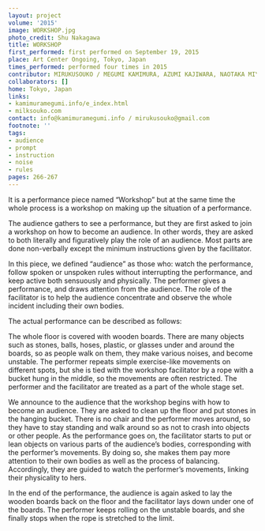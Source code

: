 ```yaml
---
layout: project
volume: '2015'
image: WORKSHOP.jpg
photo_credit: Shu Nakagawa
title: WORKSHOP
first_performed: first performed on September 19, 2015
place: Art Center Ongoing, Tokyo, Japan
times_performed: performed four times in 2015
contributor: MIRUKUSOUKO / MEGUMI KAMIMURA, AZUMI KAJIWARA, NAOTAKA MIYAZAKI
collaborators: []
home: Tokyo, Japan
links:
- kamimuramegumi.info/e_index.html
- milksouko.com
contact: info@kamimuramegumi.info / mirukusouko@gmail.com
footnote: ''
tags:
- audience
- prompt
- instruction
- noise
- rules
pages: 266-267
---
```


It is a performance piece named “Workshop” but at the same time the whole process is a workshop on making up the situation of a performance.

The audience gathers to see a performance, but they are first asked to join a workshop on how to become an audience. In other words, they are asked to both literally and figuratively play the role of an audience. Most parts are done non-verbally except the minimum instructions given by the facilitator.

In this piece, we defined “audience” as those who: watch the performance, follow spoken or unspoken rules without interrupting the performance, and keep active both sensuously and physically. The performer gives a performance, and draws attention from the audience. The role of the facilitator is to help the audience concentrate and observe the whole incident including their own bodies.

The actual performance can be described as follows:

The whole floor is covered with wooden boards. There are many objects such as stones, balls, hoses, plastic, or glasses under and around the boards, so as people walk on them, they make various noises, and become unstable. The performer repeats simple exercise-like movements on different spots, but she is tied with the workshop facilitator by a rope with a bucket hung in the middle, so the movements are often restricted. The performer and the facilitator are treated as a part of the whole stage set.

We announce to the audience that the workshop begins with how to become an audience. They are asked to clean up the floor and put stones in the hanging bucket. There is no chair and the performer moves around, so they have to stay standing and walk around so as not to crash into objects or other people. As the performance goes on, the facilitator starts to put or lean objects on various parts of the audience’s bodies, corresponding with the performer’s movements. By doing so, she makes them pay more attention to their own bodies as well as the process of balancing. Accordingly, they are guided to watch the performer’s movements, linking their physicality to hers.

In the end of the performance, the audience is again asked to lay the wooden boards back on the floor and the facilitator lays down under one of the boards. The performer keeps rolling on the unstable boards, and she finally stops when the rope is stretched to the limit.
